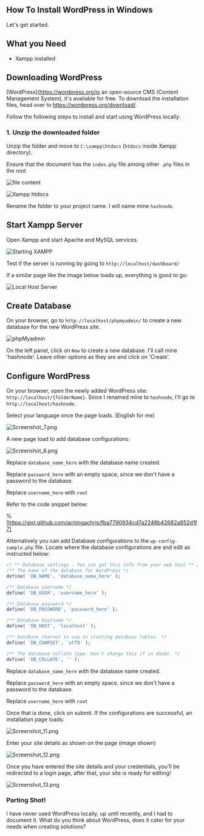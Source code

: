 ## How To Install WordPress in Windows

Let's get started.

## What you Need

- Xampp installed 

## Downloading WordPress

[WordPress](https://wordpress.org/is an open-source CMS (Content Management System), it's available for free. To download the installation files, head over to https://wordpress.org/download/. 

Follow the following steps to install and start using WordPress locally:

### 1. Unzip the downloaded folder

Unzip the folder and move to `C:\xampp\htdocs` (`htdocs` inside Xampp directory).

Ensure that the document has the `index.php` file among other `.php` files in the root

![file content](https://cdn.hashnode.com/res/hashnode/image/upload/v1644267299430/XJfndSfpS.png)

![Xampp htdocs](https://cdn.hashnode.com/res/hashnode/image/upload/v1644265979518/yQTkDxfOL.png)

Rename the folder to your project name. I will name mine `hashnode`.

## Start Xampp Server

Open Xampp and start Apache and MySQL services.

![Starting XAMPP](https://cdn.hashnode.com/res/hashnode/image/upload/v1644266202583/5qxghzit6.png)

Test if the server is running by going to `http://localhost/dashboard/`

If a similar page like the image below loads up, everything is good to go:

![Local Host Server](https://cdn.hashnode.com/res/hashnode/image/upload/v1644267039756/10w3VtQ2C.png)

## Create Database

On your browser, go to `http://localhost/phpmyadmin/` to create a new database for the new WordPress site.

![phpMyadmin](https://cdn.hashnode.com/res/hashnode/image/upload/v1644267735809/v1PVZuK5d.png)

On the left panel, click on `New` to create a new database. I'll call mine 'hashnode'. Leave other options as they are and click on 'Create'.

##  Configure WordPress

On your browser, open the newly added WordPress site: `http://localhost/{folderName}`. Since I renamed mine to `hashnode`, I'll go to `http://localhost/hashnode`.

Select your language once the page loads. (English for me)

![Screenshot_7.png](https://cdn.hashnode.com/res/hashnode/image/upload/v1644307983119/I7eHB6ENe.png)

A new page load to add database configurations:

![Screenshot_8.png](https://cdn.hashnode.com/res/hashnode/image/upload/v1644308866521/JGwJUwOBs.png)

Replace `database_name_here` with the database name created.

Replace `password_here` with an empty space, since we don't have a password to the database.

Replace `username_here` with `root`

Refer to the code snippet below:

%[https://gist.github.com/achingachris/fba7790934cd7a2248b42682a852d1f7]

Alternatively you can add Database configurations to the `wp-config-sample.php` file. Locate where the database configurations are and edit as instructed below:

```php
// ** Database settings - You can get this info from your web host ** //
/** The name of the database for WordPress */
define( 'DB_NAME', 'database_name_here' );

/** Database username */
define( 'DB_USER', 'username_here' );

/** Database password */
define( 'DB_PASSWORD', 'password_here' );

/** Database hostname */
define( 'DB_HOST', 'localhost' );

/** Database charset to use in creating database tables. */
define( 'DB_CHARSET', 'utf8' );

/** The database collate type. Don't change this if in doubt. */
define( 'DB_COLLATE', '' );
```

Replace `database_name_here` with the database name created.

Replace `password_here` with an empty space, since we don't have a password to the database.

Replace `username_here` with `root`

Once that is done, click on submit. If the configurations are successful, an installation page loads:

![Screenshot_11.png](https://cdn.hashnode.com/res/hashnode/image/upload/v1644309046796/7wqiZbDiN.png)

Enter your site details as shown on the page (image shown)

![Screenshot_12.png](https://cdn.hashnode.com/res/hashnode/image/upload/v1644309463752/RO3pNolYp.png)

Once you have entered the site details and your credentials, you'll be redirected to a login page, after that, your site is ready for editing!


![Screenshot_13.png](https://cdn.hashnode.com/res/hashnode/image/upload/v1644309598700/P73v7JuRd.png)

### Parting Shot!

I have never used WordPress locally, up until recently, and I had to document it. What do you think about WordPress, does it cater for your needs when creating solutions?